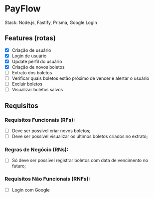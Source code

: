 # PayFlow

Stack: Node.js, Fastify, Prisma, Google Login

## Features (rotas)

- [x] Criação de usuário
- [x] Login de usuário
- [x] Update perfil do usuário
- [x] Criação de novos boletos
- [ ] Extrato dos boletos
- [ ] Verificar quais boletos estão próximo de vencer e alertar o usuário
- [ ] Excluir boletos
- [ ] Visualizar boletos salvos

## Requisitos

### Requisitos Funcionais (RFs):
- [ ] Deve ser possível criar novos boletos;
- [ ] Deve ser possível visualizar os últimos boletos criados no extrato;

### Regras de Negócio (RNs):
- [ ] Só deve ser possível registrar boletos com data de vencimento no futuro;

### Requisitos Não Funcionais (RNFs):
- [ ] Login com Google